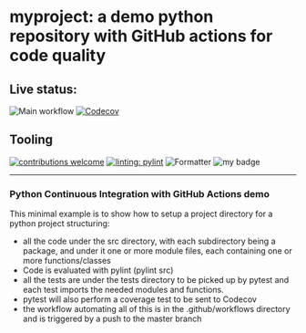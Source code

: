 # myproject: a demo python repository with GitHub actions for code quality

## Live status:

![Main workflow](https://github.com/rjalexa/myproject/actions/workflows/python-app.yml/badge.svg) [![Codecov](https://codecov.io/gh/rjalexa/myproject/branch/main/graph/badge.svg?token=1F2VGHFJ3S)](https://codecov.io/gh/rjalexa/myproject)

## Tooling

[![contributions welcome](https://img.shields.io/badge/contributions-welcome-orange.svg?style=flat)](https://github.com/rjalexa/myproject/issues) [![linting: pylint](https://img.shields.io/badge/linting-pylint-yellowgreen)](https://github.com/PyCQA/pylint) ![Formatter](https://img.shields.io/badge/Formatter-black-black) ![my badge](https://badgen.net/badge/Createdby/RJA/orange?icon=gitlab)

---

### Python Continuous Integration with GitHub Actions demo

This minimal example is to show how to setup a project directory for a python project
structuring:

- all the code under the src directory, with each subdirectory being a package,
  and under it one or more module files, each containing one or more functions/classes
- Code is evaluated with pylint (pylint src)
- all the tests are under the tests directory to be picked up by pytest and each test imports the needed modules and functions.
- pytest will also perform a coverage test to be sent to Codecov
- the workflow automating all of this is in the .github/workflows directory and is triggered by a push to the master branch
